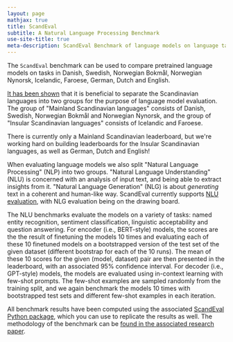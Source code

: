 ```yaml
---
layout: page
mathjax: true
title: ScandEval
subtitle: A Natural Language Processing Benchmark
use-site-title: true
meta-description: ScandEval Benchmark of language models on language tasks
---
```

The `ScandEval` benchmark can be used to compare pretrained language models on
tasks in Danish, Swedish, Norwegian Bokmål, Norwegian Nynorsk, Icelandic, Faroese,
German, Dutch and English.

[It has been shown](https://aclanthology.org/2023.nodalida-1.20/) that it is beneficial
to separate the Scandinavian languages into two groups for the purpose of language
model evaluation. The group of "Mainland Scandinavian languages" consists of Danish,
Swedish, Norwegian Bokmål and Norwegian Nynorsk, and the group of "Insular Scandinavian
languages" consists of Icelandic and Faroese.

There is currently only a Mainland Scandinavian leaderboard, but we're working hard on
building leaderboards for the Insular Scandinavian languages, as well as German, Dutch
and English!

When evaluating language models we also split "Natural Language Processing" (NLP) into
two groups. "Natural Language Understanding" (NLU) is concerned with an analysis of
input text, and being able to extract insights from it. "Natural Language Generation"
(NLG) is about *generating* text in a coherent and human-like way. ScandEval currently
supports [NLU
evaluation](https://scandeval.github.io/mainland-scandinavian-nlu-benchmark/), with NLG
evaluation being on the drawing board.

The NLU benchmarks evaluate the models on a variety of tasks: named entity recognition,
sentiment classification, linguistic acceptability and question answering. For encoder
(i.e., BERT-style) models, the scores are the the result of finetuning the models 10
times and evaluating each of these 10 finetuned models on a bootstrapped version of the
test set of the given dataset (different bootstrap for each of the 10 runs). The mean
of these 10 scores for the given (model, dataset) pair are then presented in the
leaderboard, with an associated 95% confidence interval. For decoder (i.e., GPT-style)
models, the models are evaluated using in-context learning with few-shot prompts. The
few-shot examples are sampled randomly from the training split, and we again benchmark
the models 10 times with bootstrapped test sets and different few-shot examples in each
iteration.

All benchmark results have been computed using the associated
[ScandEval Python package](https://github.com/ScandEval/ScandEval), which you
can use to replicate the results as well. The methodology of the benchmark can be
[found in the associated research paper](https://aclanthology.org/2023.nodalida-1.20/).
